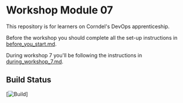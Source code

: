 # Workshop Module 07

This repository is for learners on Corndel's DevOps apprenticeship.

Before the workshop you should complete all the set-up instructions in [before_you_start.md](./before_you_start.md).

During workshop 7 you'll be following the instructions in [during_workshop_7.md](./during_workshop_7.md).

## Build Status
[![Build](https://github.com/fran-man/DevOps-Course-Workshop-Module-07-Learners/workflows/Mod7CI/badge.svg)]